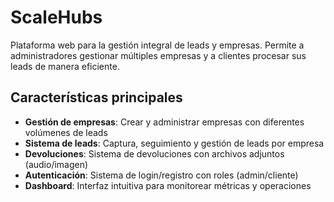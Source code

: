# ScaleHubs

Plataforma web para la gestión integral de leads y empresas. Permite a administradores gestionar múltiples empresas y a clientes procesar sus leads de manera eficiente.

## Características principales

- **Gestión de empresas**: Crear y administrar empresas con diferentes volúmenes de leads
- **Sistema de leads**: Captura, seguimiento y gestión de leads por empresa
- **Devoluciones**: Sistema de devoluciones con archivos adjuntos (audio/imagen)
- **Autenticación**: Sistema de login/registro con roles (admin/cliente)
- **Dashboard**: Interfaz intuitiva para monitorear métricas y operaciones

